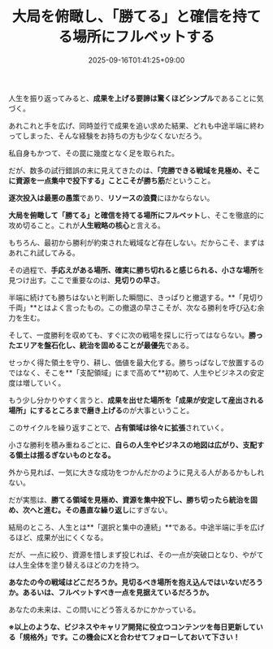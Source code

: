 ﻿---
title: "大局を俯瞰し、「勝てる」と確信を持てる場所にフルベットする"
date: 2025-09-16T01:41:25+09:00
draft: false
---

人生を振り返ってみると、**成果を上げる要諦は驚くほどシンプル**であることに気づく。

あれこれと手を広げ、同時並行で成果を追い求めた結果、どれも中途半端に終わってしまった、そんな経験をお持ちの方も少なくないだろう。

私自身もかつて、その罠に幾度となく足を取られた。



だが、数多の試行錯誤の末に見えてきたのは、**「完勝できる戦域を見極め、そこに資源を一点集中で投下する」**ことこそが**勝ち筋**だということ。

**逐次投入は最悪の愚策**であり、**リソースの浪費**にほかならない。

**大局を俯瞰して「勝てる」と確信を持てる場所にフルベット**し、そこを徹底的に攻め切ること。これが**人生戦略の核心**と言える。



もちろん、最初から勝利が約束された戦域など存在しない。だからこそ、まずはあれこれ試してみる。

その過程で、**手応えがある場所、確実に勝ち切れると感じられる、小さな場所**を見つけ出す。ここで重要なのは、**見切りの早さ**。

半端に続けても勝ちはないと判断した瞬間に、きっぱりと撤退する。**「見切り千両」**とはよく言ったもの。この撤退の早さこそが、次なる勝利を呼び込む余力を生む。



そして、一度勝利を収めても、すぐに次の戦場を探しに行ってはならない。**勝ったエリアを盤石化し、統治を固めることが最優先**である。

せっかく得た領土を守り、耕し、価値を最大化する。勝ちっぱなしで放置するのではなく、そこを**「支配領域」にまで高めて**初めて、人生やビジネスの安定度は増していく。

もう少し分かりやすく言うと、**成果を出せた場所を「成果が安定して産出される場所」にするところまで磨き上げる**のが大事ということ。



このサイクルを繰り返すことで、**占有領域は徐々に拡張**されていく。

小さな勝利を積み重ねるごとに、**自らの人生やビジネスの地図は広がり、支配する領土は揺るぎないものとなる。**

外から見れば、一気に大きな成功をつかんだかのように見える人があるかもしれない。

だが実態は、**勝てる領域を見極め、資源を集中投下し、勝ち切ったら統治を固め、次へと進む。その愚直な繰り返し**にすぎない。



結局のところ、人生とは**「選択と集中の連続」**である。中途半端に手を広げるほど、成果が出にくくなる。

だが、一点に絞り、資源を惜しまず投じれば、その一点が突破口となり、やがては人生全体を塗り替えるほどの力を持つ。



**あなたの今の戦域はどこだろうか。見切るべき場所を抱え込んではいないだろうか。あるいは、フルベットすべき一点を見据えているだろうか。**

あなたの未来は、この問いにどう答えるかにかかっている。



**※以上のような、ビジネスやキャリア開発に役立つコンテンツを毎日更新している「規格外」です。この機会にXと合わせてフォローしておいて下さい！**